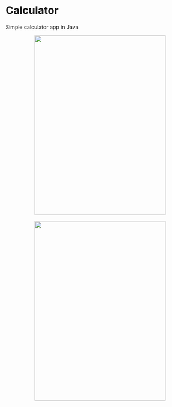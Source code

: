 # Calculator
Simple calculator app in Java
<div class='container'align='center'>
  <img src="https://github.com/ctrl-alt-caleb/Calculator/blob/master/images/output-onlinegiftools(3).gif" width="350" height="480"><br><br>
  <img src="https://github.com/ctrl-alt-caleb/Calculator/blob/master/images/calculator.png" width="350" height="480"><br><br>
</div>
